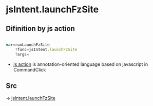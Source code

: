 # jsIntent.launchFzSite

## Difinition by js action

```js.js

var=runLaunchFzSite
	?func=jsIntent.launchFzSite
	?args=

```

- [js action](#) is annotation-oriented language based on javascript in CommandClick

## Src

-> [jsIntent.launchFzSite](https://github.com/puutaro/CommandClick/blob/master/app/src/main/java/com/puutaro/commandclick/fragment_lib/terminal_fragment/js_interface/JsIntent.kt#L38)



